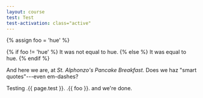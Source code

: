 ```yaml
---
layout: course
test: Test
test-activation: class="active"
---
```


{% assign foo = 'hue' %}

{% if foo != 'hue' %}
It was not equal to hue.
{% else %}
It was equal to hue.
{% endif %}

And here we are, at *St. Alphonzo's Pancake Breakfast*. Does we haz "smart quotes"---even em-dashes?

Testing .{{ page.test }}. .{{ foo }}. and we're done.